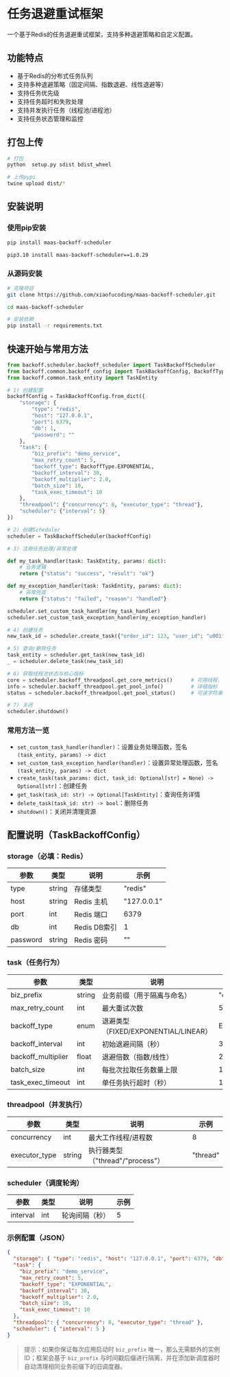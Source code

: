 # 任务退避重试框架

一个基于Redis的任务退避重试框架，支持多种退避策略和自定义配置。

## 功能特点
- 基于Redis的分布式任务队列
- 支持多种退避策略（固定间隔、指数退避、线性退避等）
- 支持任务优先级
- 支持任务超时和失败处理
- 支持并发执行任务（线程池/进程池）
- 支持任务状态管理和监控

## 打包上传

```bash
# 打包
python  setup.py sdist bdist_wheel

# 上传pypi
twine upload dist/*

```
## 安装说明

### 使用pip安装
```bash
pip install maas-backoff-scheduler

pip3.10 install maas-backoff-scheduler==1.0.29
```

### 从源码安装
```bash
# 克隆项目
git clone https://github.com/xiaofucoding/maas-backoff-scheduler.git

cd maas-backoff-scheduler

# 安装依赖
pip install -r requirements.txt
```

## 快速开始与常用方法

```python
from backoff.scheduler.backoff_scheduler import TaskBackoffScheduler
from backoff.common.backoff_config import TaskBackoffConfig, BackoffType
from backoff.common.task_entity import TaskEntity

# 1) 创建配置
backoffConfig = TaskBackoffConfig.from_dict({
    "storage": {
        "type": "redis",
        "host": "127.0.0.1",
        "port": 6379,
        "db": 1,
        "password": ""
    },
    "task": {
        "biz_prefix": "demo_service",
        "max_retry_count": 5,
        "backoff_type": BackoffType.EXPONENTIAL,
        "backoff_interval": 30,
        "backoff_multiplier": 2.0,
        "batch_size": 10,
        "task_exec_timeout": 10
    },
    "threadpool": {"concurrency": 8, "executor_type": "thread"},
    "scheduler": {"interval": 5}
})

# 2) 创建Scheduler
scheduler = TaskBackoffScheduler(backoffConfig)

# 3) 注册任务处理/异常处理

def my_task_handler(task: TaskEntity, params: dict):
    # 业务逻辑
    return {"status": "success", "result": "ok"}

def my_exception_handler(task: TaskEntity, params: dict):
    # 异常兜底
    return {"status": "failed", "reason": "handled"}

scheduler.set_custom_task_handler(my_task_handler)
scheduler.set_custom_task_exception_handler(my_exception_handler)

# 4) 创建任务
new_task_id = scheduler.create_task({"order_id": 123, "user_id": "u001"})

# 5) 查询/删除任务
task_entity = scheduler.get_task(new_task_id)
_ = scheduler.delete_task(new_task_id)

# 6) 获取线程池状态与核心指标
core = scheduler.backoff_threadpool.get_core_metrics()      # 可用线程、利用率等
info = scheduler.backoff_threadpool.get_pool_info()         # 详细指标
status = scheduler.backoff_threadpool.get_pool_status()     # 可读字符串

# 7) 关闭
scheduler.shutdown()
```

### 常用方法一览

- `set_custom_task_handler(handler)`：设置业务处理函数，签名 `(task_entity, params) -> dict`
- `set_custom_task_exception_handler(handler)`：设置异常处理函数，签名 `(task_entity, params) -> dict`
- `create_task(task_params: dict, task_id: Optional[str] = None) -> Optional[str]`：创建任务
- `get_task(task_id: str) -> Optional[TaskEntity]`：查询任务详情
- `delete_task(task_id: str) -> bool`：删除任务
- `shutdown()`：关闭并清理资源

## 配置说明（TaskBackoffConfig）

### storage（必填：Redis）

| 参数 | 类型 | 说明 | 示例 |
| --- | --- | --- | --- |
| type | string | 存储类型 | "redis" |
| host | string | Redis 主机 | "127.0.0.1" |
| port | int | Redis 端口 | 6379 |
| db | int | Redis DB索引 | 1 |
| password | string | Redis 密码 | "" |

### task（任务行为）

| 参数 | 类型 | 说明 | 示例 |
| --- | --- | --- | --- |
| biz_prefix | string | 业务前缀（用于隔离与命名） | "demo_service" |
| max_retry_count | int | 最大重试次数 | 5 |
| backoff_type | enum | 退避类型（FIXED/EXPONENTIAL/LINEAR） | EXPONENTIAL |
| backoff_interval | int | 初始退避间隔（秒） | 30 |
| backoff_multiplier | float | 退避倍数（指数/线性） | 2.0 |
| batch_size | int | 每批次拉取任务数量上限 | 10 |
| task_exec_timeout | int | 单任务执行超时（秒） | 10 |

### threadpool（并发执行）

| 参数 | 类型 | 说明 | 示例 |
| --- | --- | --- | --- |
| concurrency | int | 最大工作线程/进程数 | 8 |
| executor_type | string | 执行器类型（"thread"/"process"） | "thread" |

### scheduler（调度轮询）

| 参数 | 类型 | 说明 | 示例 |
| --- | --- | --- | --- |
| interval | int | 轮询间隔（秒） | 5 |

### 示例配置（JSON）

```json
{
  "storage": { "type": "redis", "host": "127.0.0.1", "port": 6379, "db": 1, "password": "" },
  "task": {
    "biz_prefix": "demo_service",
    "max_retry_count": 5,
    "backoff_type": "EXPONENTIAL",
    "backoff_interval": 30,
    "backoff_multiplier": 2.0,
    "batch_size": 10,
    "task_exec_timeout": 10
  },
  "threadpool": { "concurrency": 8, "executor_type": "thread" },
  "scheduler": { "interval": 5 }
}
```

> 提示：如果你保证每次应用启动时 `biz_prefix` 唯一，那么无需额外的实例ID；框架会基于 `biz_prefix` 与时间戳后缀进行隔离，并在添加新调度器时自动清理相同业务前缀下的旧调度器。

